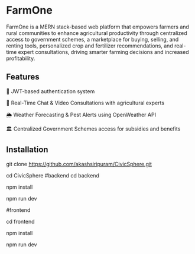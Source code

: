 
# FarmOne
FarmOne is a MERN stack-based web platform that empowers farmers and rural communities to enhance agricultural productivity through centralized access to government schemes, a marketplace for buying, selling, and renting tools, personalized crop and fertilizer recommendations, and real-time expert consultations, driving smarter farming decisions and increased profitability.
## Features
🔐 JWT-based authentication system

💬 Real-Time Chat & Video Consultations with agricultural experts

🌦️ Weather Forecasting & Pest Alerts using OpenWeather API

🏛️ Centralized Government Schemes access for subsidies and benefits
## Installation

git clone https://github.com/akashsiripuram/CivicSphere.git

cd CivicSphere
#backend
  cd backend
  
  npm install
  
  npm run dev
  
#frontend

  cd frontend
  
  npm install
  
  npm run dev
    
